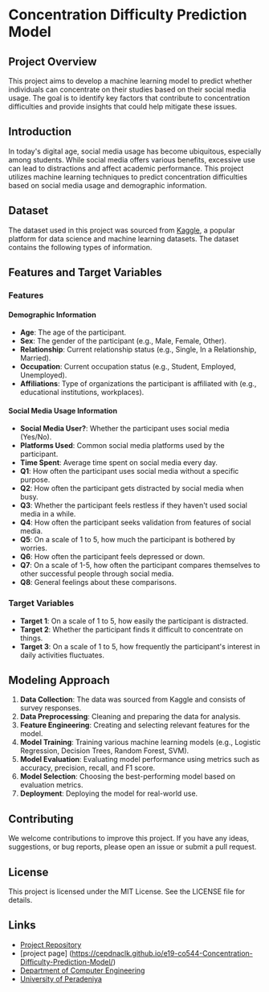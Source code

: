 # Concentration Difficulty Prediction Model

## Project Overview

This project aims to develop a machine learning model to predict whether individuals can concentrate on their studies based on their social media usage. The goal is to identify key factors that contribute to concentration difficulties and provide insights that could help mitigate these issues.

## Introduction

In today's digital age, social media usage has become ubiquitous, especially among students. While social media offers various benefits, excessive use can lead to distractions and affect academic performance. This project utilizes machine learning techniques to predict concentration difficulties based on social media usage and demographic information.

## Dataset

The dataset used in this project was sourced from [Kaggle](https://www.kaggle.com/), a popular platform for data science and machine learning datasets. The dataset contains the following types of information.

## Features and Target Variables

### Features

#### Demographic Information

- **Age**: The age of the participant.
- **Sex**: The gender of the participant (e.g., Male, Female, Other).
- **Relationship**: Current relationship status (e.g., Single, In a Relationship, Married).
- **Occupation**: Current occupation status (e.g., Student, Employed, Unemployed).
- **Affiliations**: Type of organizations the participant is affiliated with (e.g., educational institutions, workplaces).

#### Social Media Usage Information

- **Social Media User?**: Whether the participant uses social media (Yes/No).
- **Platforms Used**: Common social media platforms used by the participant.
- **Time Spent**: Average time spent on social media every day.
- **Q1**: How often the participant uses social media without a specific purpose.
- **Q2**: How often the participant gets distracted by social media when busy.
- **Q3**: Whether the participant feels restless if they haven't used social media in a while.
- **Q4**: How often the participant seeks validation from features of social media.
- **Q5**: On a scale of 1 to 5, how much the participant is bothered by worries.
- **Q6**: How often the participant feels depressed or down.
- **Q7**: On a scale of 1-5, how often the participant compares themselves to other successful people through social media.
- **Q8**: General feelings about these comparisons.

### Target Variables

- **Target 1**: On a scale of 1 to 5, how easily the participant is distracted.
- **Target 2**: Whether the participant finds it difficult to concentrate on things.
- **Target 3**: On a scale of 1 to 5, how frequently the participant's interest in daily activities fluctuates.

## Modeling Approach

1. **Data Collection**: The data was sourced from Kaggle and consists of survey responses.
2. **Data Preprocessing**: Cleaning and preparing the data for analysis.
3. **Feature Engineering**: Creating and selecting relevant features for the model.
4. **Model Training**: Training various machine learning models (e.g., Logistic Regression, Decision Trees, Random Forest, SVM).
5. **Model Evaluation**: Evaluating model performance using metrics such as accuracy, precision, recall, and F1 score.
6. **Model Selection**: Choosing the best-performing model based on evaluation metrics.
7. **Deployment**: Deploying the model for real-world use.

## Contributing
 We welcome contributions to improve this project. If you have any ideas, suggestions, or bug reports, please open an issue or submit a pull request.

## License
This project is licensed under the MIT License. See the LICENSE file for details.

## Links


 - [Project Repository](https://github.com/cepdnaclk/e19-co544-Concentration-Difficulty-Prediction-Model)
 - [project page] (https://cepdnaclk.github.io/e19-co544-Concentration-Difficulty-Prediction-Model/)
 - [Department of Computer Engineering](https://www.ce.pdn.ac.lk/)
 - [University of Peradeniya](https://eng.pdn.ac.lk/)








